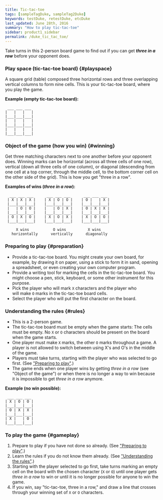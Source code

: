 ```yaml
---
title: Tic-tac-toe
tags: [sampleTagDuke, sampleTag2Duke]
keywords: testDuke, retestDuke, etcDuke
last_updated: June 28th, 2016
summary: "How to play tic-tac-toe"
sidebar: product1_sidebar
permalink: /duke_tic_tac_toe/
---
```


Take turns in this 2-person board game to find out 
if you can get **_three in a row_** before your opponent
does. 

### Play space (tic-tac-toe board) {#playspace}

A square grid (table) composed three horizontal rows and three 
overlapping vertical columns to form nine cells. This is 
your tic-tac-toe board, where you play the game.

**Example (empty tic-tac-toe board):**

     ___ ___ ___
    |   |   |   |          
    |___|___|___|
    |   |   |   |
    |___|___|___|
    |   |   |   |
    |___|___|___|      

### Object of the game (how you win) {#winning}

Get three matching characters next to one another before your opponent 
does. Winning marks can be horizontal (across all three cells of one 
row), vertical (down all three cells of one column), or diagonal 
(descending from one cell at a top corner, through the middle cell, 
to the bottom corner cell on the other side of the grid). This is how 
you get "three in a row". 

**Examples of wins (_three in a row_):**

      ___ ___ ___      ___ ___ ___      ___ ___ ___
     | X | X | X |    | X | O | O |    | O |   | X |
     |___|___|___|    |___|___|___|    |___|___|___|            
     |   | O | O |    |   | O | X |    | O | X | X |
     |___|___|___|    |___|___|___|    |___|___|___|       
     | O | X | O |    | X | O | X |    | X | O | O |
     |___|___|___|    |___|___|___|    |___|___|___|
     
         X wins           O wins          X wins
       horizontally      vertically      diagonally

### Preparing to play {#preparation} 

* Provide a tic-tac-toe board. You might create your own 
board, for example, by drawing it on paper, using a stick 
to form it in sand, opening a spreadsheet, or even 
creating your own computer program. 
* Provide a writing tool for marking the cells in the tic-tac-toe 
board. You might choose a pen, stick, keyboard, or some other 
instrument for this purpose.
* Pick the player who will mark `X` characters and the player who  
will make `O` marks in the tic-tac-toe board cells. 
* Select the player who will put the first character on the board. 

### Understanding the rules {#rules} 

* This is a 2-person game.
* The tic-tac-toe board must be empty when the game starts: The cells 
must be empty. No `X` or `O` characters should be present on the board
when the game starts.
* One player must make `X` marks, the other `O` marks throughout a game. 
A player is not allowed to switch between using X's and O's in the 
middle of the game.
* Players must take turns, starting with the player who was selected 
to go first. (See ["Preparing to play"](#preparation).)
* The game ends when one player wins by getting _three in a row_ (see 
"Object of the game") or when there is no longer a way to win 
because it is impossible to get _three in a row_ anymore.

**Example (no win possible):**

     ___ ___ ___
    | X | O | O |          
    |___|___|___|
    | O | X | X |
    |___|___|___|
    | X |   | O |
    |___|___|___|   

### To play the game {#gameplay}

1. Prepare to play if you have not done so already. 
(See ["Preparing to play"](#preparation).)
2. Learn the rules if you do not know them already. 
(See ["Understanding the rules"](#rules).)
3. Starting with the player selected to go first, take turns marking 
an empty cell on the board with the chosen character (`X` or `O`) 
until one player gets _three in a row_ to win or until it is no 
longer possible for anyone to win the game.
4. If you win, say "tic-tac-toe, three in a row," and draw a line that 
crosses through your winning set of `X` or `O` characters. 